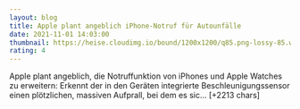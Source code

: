 ```yaml
--- 
layout: blog
title: Apple plant angeblich iPhone-Notruf für Autounfälle
date: 2021-11-01 14:03:00
thumbnail: https://heise.cloudimg.io/bound/1200x1200/q85.png-lossy-85.webp-lossy-85.foil1/_www-heise-de_/imgs/18/3/1/9/7/5/0/4/shutterstock_1347937715-f247093d087ee1c0.jpg
rating: 4
---
```

Apple plant angeblich, die Notruffunktion von iPhones und Apple Watches zu erweitern: Erkennt der in den Geräten integrierte Beschleunigungssensor einen plötzlichen, massiven Aufprall, bei dem es sic… [+2213 chars]